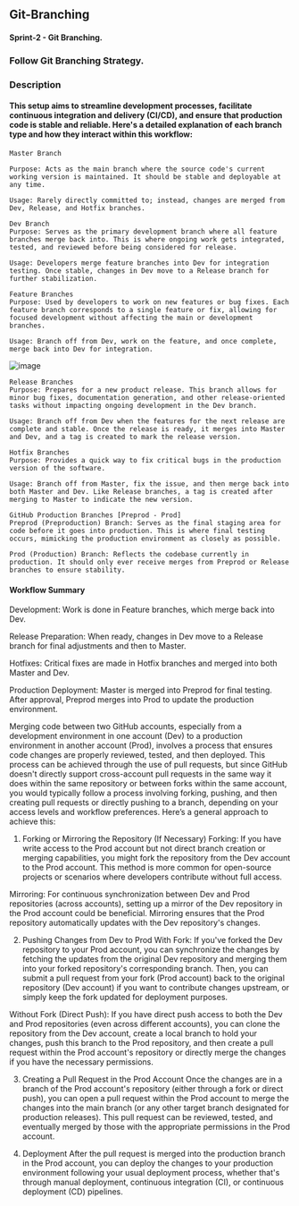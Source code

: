 ## Git-Branching

#### Sprint-2 - Git Branching.

### Follow Git Branching Strategy.

### Description

#### This setup aims to streamline development processes, facilitate continuous integration and delivery (CI/CD), and ensure that production code is stable and reliable. Here's a detailed explanation of each branch type and how they interact within this workflow:

````
Master Branch

Purpose: Acts as the main branch where the source code's current working version is maintained. It should be stable and deployable at any time.

Usage: Rarely directly committed to; instead, changes are merged from Dev, Release, and Hotfix branches.
````
````
Dev Branch
Purpose: Serves as the primary development branch where all feature branches merge back into. This is where ongoing work gets integrated, tested, and reviewed before being considered for release.

Usage: Developers merge feature branches into Dev for integration testing. Once stable, changes in Dev move to a Release branch for further stabilization.
````
````
Feature Branches
Purpose: Used by developers to work on new features or bug fixes. Each feature branch corresponds to a single feature or fix, allowing for focused development without affecting the main or development branches.

Usage: Branch off from Dev, work on the feature, and once complete, merge back into Dev for integration.
````

![image](https://github.com/howdycloudyarsh/Git-Branching/assets/133496386/cd9f6053-6c15-42f0-a8b5-cd811798155a)


````
Release Branches
Purpose: Prepares for a new product release. This branch allows for minor bug fixes, documentation generation, and other release-oriented tasks without impacting ongoing development in the Dev branch.

Usage: Branch off from Dev when the features for the next release are complete and stable. Once the release is ready, it merges into Master and Dev, and a tag is created to mark the release version.
````
````
Hotfix Branches
Purpose: Provides a quick way to fix critical bugs in the production version of the software.

Usage: Branch off from Master, fix the issue, and then merge back into both Master and Dev. Like Release branches, a tag is created after merging to Master to indicate the new version.
````
````
GitHub Production Branches [Preprod - Prod]
Preprod (Preproduction) Branch: Serves as the final staging area for code before it goes into production. This is where final testing occurs, mimicking the production environment as closely as possible.

Prod (Production) Branch: Reflects the codebase currently in production. It should only ever receive merges from Preprod or Release branches to ensure stability.
````
#### Workflow Summary

Development: Work is done in Feature branches, which merge back into Dev.

Release Preparation: When ready, changes in Dev move to a Release branch for final adjustments and then to Master.

Hotfixes: Critical fixes are made in Hotfix branches and merged into both Master and Dev.

Production Deployment: Master is merged into Preprod for final testing. After approval, Preprod merges into Prod to update the production environment.

Merging code between two GitHub accounts, especially from a development environment in one account (Dev) to a production environment in another account (Prod), involves a process that ensures code changes are properly reviewed, tested, and then deployed. This process can be achieved through the use of pull requests, but since GitHub doesn't directly support cross-account pull requests in the same way it does within the same repository or between forks within the same account, you would typically follow a process involving forking, pushing, and then creating pull requests or directly pushing to a branch, depending on your access levels and workflow preferences. Here’s a general approach to achieve this:

1. Forking or Mirroring the Repository (If Necessary)
Forking: If you have write access to the Prod account but not direct branch creation or merging capabilities, you might fork the repository from the Dev account to the Prod account. This method is more common for open-source projects or scenarios where developers contribute without full access.

Mirroring: For continuous synchronization between Dev and Prod repositories (across accounts), setting up a mirror of the Dev repository in the Prod account could be beneficial. Mirroring ensures that the Prod repository automatically updates with the Dev repository's changes.

2. Pushing Changes from Dev to Prod
With Fork: If you've forked the Dev repository to your Prod account, you can synchronize the changes by fetching the updates from the original Dev repository and merging them into your forked repository's corresponding branch. Then, you can submit a pull request from your fork (Prod account) back to the original repository (Dev account) if you want to contribute changes upstream, or simply keep the fork updated for deployment purposes.

Without Fork (Direct Push): If you have direct push access to both the Dev and Prod repositories (even across different accounts), you can clone the repository from the Dev account, create a local branch to hold your changes, push this branch to the Prod repository, and then create a pull request within the Prod account's repository or directly merge the changes if you have the necessary permissions.

3. Creating a Pull Request in the Prod Account
Once the changes are in a branch of the Prod account's repository (either through a fork or direct push), you can open a pull request within the Prod account to merge the changes into the main branch (or any other target branch designated for production releases). This pull request can be reviewed, tested, and eventually merged by those with the appropriate permissions in the Prod account.

4. Deployment
After the pull request is merged into the production branch in the Prod account, you can deploy the changes to your production environment following your usual deployment process, whether that's through manual deployment, continuous integration (CI), or continuous deployment (CD) pipelines.
